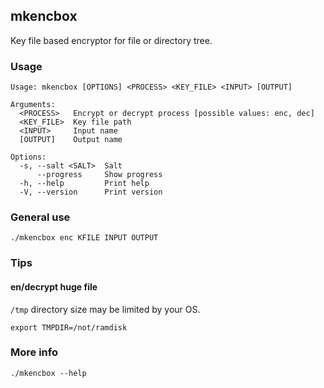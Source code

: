 ## mkencbox

Key file based encryptor for file or directory tree.

### Usage

```
Usage: mkencbox [OPTIONS] <PROCESS> <KEY_FILE> <INPUT> [OUTPUT]

Arguments:
  <PROCESS>   Encrypt or decrypt process [possible values: enc, dec]
  <KEY_FILE>  Key file path
  <INPUT>     Input name
  [OUTPUT]    Output name

Options:
  -s, --salt <SALT>  Salt
      --progress     Show progress
  -h, --help         Print help
  -V, --version      Print version
```

### General use

```
./mkencbox enc KFILE INPUT OUTPUT
```

### Tips

#### en/decrypt huge file

`/tmp` directory size may be limited by your OS.

```
export TMPDIR=/not/ramdisk
```

### More info

```
./mkencbox --help
```
